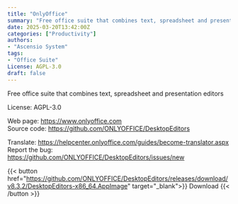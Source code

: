 ```yaml
---
title: "OnlyOffice"
summary: "Free office suite that combines text, spreadsheet and presentation editors"
date: 2025-03-20T13:42:00Z
categories: ["Productivity"]
authors:
- "Ascensio System"
tags: 
- "Office Suite"
License: AGPL-3.0
draft: false
---
```


Free office suite that combines text, spreadsheet and presentation editors

License: AGPL-3.0

Web page: <https://www.onlyoffice.com>  
Source code: <https://github.com/ONLYOFFICE/DesktopEditors>

Translate: <https://helpcenter.onlyoffice.com/guides/become-translator.aspx>  
Report the bug: <https://github.com/ONLYOFFICE/DesktopEditors/issues/new>  

{{< button href="https://github.com/ONLYOFFICE/DesktopEditors/releases/download/v8.3.2/DesktopEditors-x86_64.AppImage" target="_blank">}}
Download
{{< /button >}}